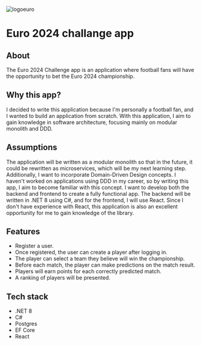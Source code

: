 ![logoeuro](https://github.com/krzyspie/Euro2024Challenge/assets/47896601/156b1a23-9fe7-48f8-b313-8b190773748c)

# Euro 2024 challange app

## About
The Euro 2024 Challenge app is an application where football fans will have the opportunity to bet the Euro 2024 championship.

## Why this app?
I decided to write this application because I'm personally a football fan, and I wanted to build an application from scratch. With this application, I aim to gain knowledge in software architecture, focusing mainly on modular monolith and DDD.

## Assumptions
The application will be written as a modular monolith so that in the future, it could be rewritten as microservices, which will be my next learning step. Additionally, I want to incorporate Domain-Driven Design concepts. I haven't worked on applications using DDD in my career, so by writing this app, I aim to become familiar with this concept.
I want to develop both the backend and frontend to create a fully functional app. The backend will be written in .NET 8 using C#, and for the frontend, I will use React. Since I don't have experience with React, this application is also an excellent opportunity for me to gain knowledge of the library.

## Features
- Register a user.
- Once registered, the user can create a player after logging in.
- The player can select a team they believe will win the championship.
- Before each match, the player can make predictions on the match result.
- Players will earn points for each correctly predicted match.
- A ranking of players will be presented.

## Tech stack
- .NET 8
- C#
- Postgres
- EF Core
- React
